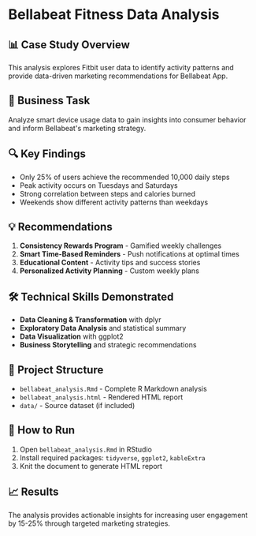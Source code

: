 # Bellabeat Fitness Data Analysis

## 📊 Case Study Overview
This analysis explores Fitbit user data to identify activity patterns and provide data-driven marketing recommendations for Bellabeat App.

## 🎯 Business Task
Analyze smart device usage data to gain insights into consumer behavior and inform Bellabeat's marketing strategy.

## 🔍 Key Findings
- Only 25% of users achieve the recommended 10,000 daily steps
- Peak activity occurs on Tuesdays and Saturdays  
- Strong correlation between steps and calories burned
- Weekends show different activity patterns than weekdays

## 💡 Recommendations
1. **Consistency Rewards Program** - Gamified weekly challenges
2. **Smart Time-Based Reminders** - Push notifications at optimal times
3. **Educational Content** - Activity tips and success stories
4. **Personalized Activity Planning** - Custom weekly plans

## 🛠️ Technical Skills Demonstrated
- **Data Cleaning & Transformation** with dplyr
- **Exploratory Data Analysis** and statistical summary
- **Data Visualization** with ggplot2
- **Business Storytelling** and strategic recommendations

## 📁 Project Structure
- `bellabeat_analysis.Rmd` - Complete R Markdown analysis
- `bellabeat_analysis.html` - Rendered HTML report
- `data/` - Source dataset (if included)

## 🚀 How to Run
1. Open `bellabeat_analysis.Rmd` in RStudio
2. Install required packages: `tidyverse`, `ggplot2`, `kableExtra`
3. Knit the document to generate HTML report

## 📈 Results
The analysis provides actionable insights for increasing user engagement by 15-25% through targeted marketing strategies.
